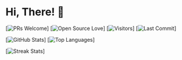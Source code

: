# Hi, There! 👋
[![PRs Welcome](https://img.shields.io/badge/PRs-welcome-blue.svg?style=flat&logo=github)]
[![Open Source Love](https://img.shields.io/badge/Open%20Source-%E2%99%A1-blue)]
[![Visitors](https://komarev.com/ghpvc/?username=rrez2002&style=flat&labelColor=black&logo=github&label=PROFILE+VIEWS&color=blue)]
[![Last Commit](https://img.shields.io/github/last-commit/rrez2002/rrez2002?logo=markdown&label=LAST+UPDATE&color=blue&style=flat)]

[![GitHub Stats](https://github-readme-stats.vercel.app/api?username=rrez2002&show_icons=true&count_private=true&theme=material-palenight&hide_border=true&hide=issues,contribs&bg_color=00000000)]
[![Top Languages](https://github-readme-stats.vercel.app/api/top-langs/?username=rrez2002&layout=compact&hide_border=true&theme=material-palenight&bg_color=00000000&langs_count=6&hide=jupyter%20notebook,tex,css,php&exclude_repo=Pacman-AI)]

[![Streak Stats](https://github-readme-streak-stats.herokuapp.com?user=rrez2002&theme=material-palenight&hide_border=true&background=FFFFFF00)]
